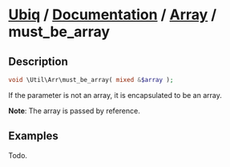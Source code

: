 [Ubiq](https://github.com/Pixel418/Ubiq#readme) / [Documentation](../index.md#readme) / [Array](../index.md#array) / must_be_array
======


Description
-------- 

```php
void \Util\Arr\must_be_array( mixed &$array );
```

If the parameter is not an array, it is encapsulated to be an array.

**Note**: The array is passed by reference.



Examples
--------

Todo.